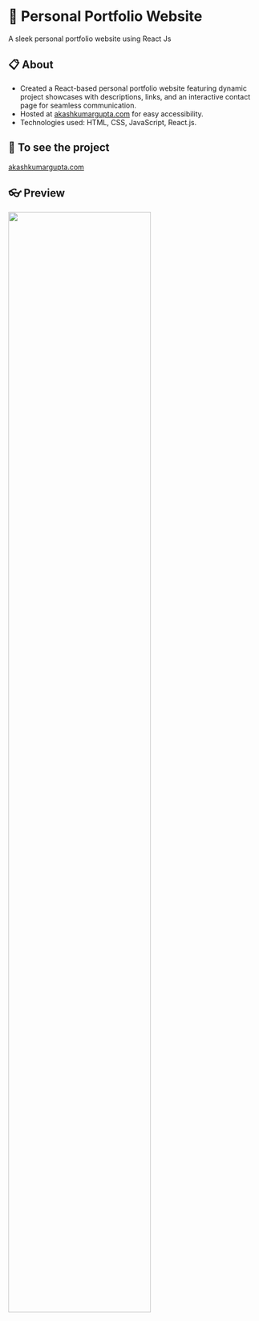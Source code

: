 

# 👦 Personal Portfolio Website
A sleek personal portfolio website using React Js

## 📋 About
 - Created a React-based personal portfolio website featuring dynamic project showcases with descriptions, links, and an interactive contact page for seamless communication.
- Hosted at [akashkumargupta.com](http://akashkumargupta.com) for easy accessibility.
- Technologies used: HTML, CSS, JavaScript, React.js.


 
 ## 🔗 To see the project
[akashkumargupta.com](http://akashkumargupta.com)

## 👓 Preview
<img src= "https://github.com/user-attachments/assets/ba0326f6-7369-4f70-b68c-205af4ac1910" width = "75%">
